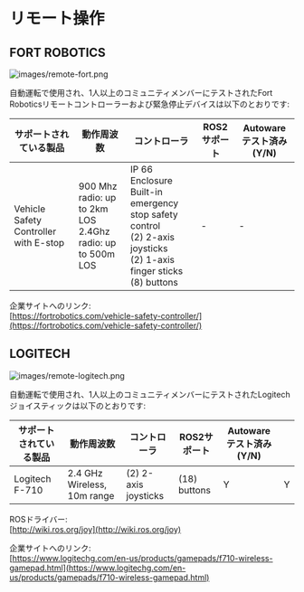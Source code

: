# リモート操作

## **FORT ROBOTICS**

![images/remote-fort.png](images/remote-fort.png)

自動運転で使用され、1人以上のコミュニティメンバーにテストされたFort Roboticsリモートコントローラーおよび緊急停止デバイスは以下のとおりです:

| サポートされている製品                    | 動作周波数                                                 | コントローラ                                                                                                                   | ROS2サポート | Autowareテスト済み (Y/N) |
| ------------------------------------- | ------------------------------------------------------------ | ---------------------------------------------------------------------------------------------------------------------------- | ------------- | --------------------- |
| Vehicle Safety Controller with E-stop | 900 Mhz radio: up to 2km LOS<br>2.4Ghz radio: up to 500m LOS | IP 66 Enclosure<br>Built-in emergency stop safety control<br>(2) 2-axis joysticks<br>(2) 1-axis finger sticks<br>(8) buttons | -             | -                     |

企業サイトへのリンク:  
[https://fortrobotics.com/vehicle-safety-controller/](https://fortrobotics.com/vehicle-safety-controller/)

## **LOGITECH**

![images/remote-logitech.png](images/remote-logitech.png)

自動運転で使用され、1人以上のコミュニティメンバーにテストされたLogitechジョイスティックは以下のとおりです:

| サポートされている製品 | 動作周波数                | コントローラ               | ROS2サポート | Autowareテスト済み (Y/N) |     |
| ------------------ | --------------------------- | ------------------------ | ------------- | --------------------- | --- |
| Logitech F-710     | 2.4 GHz Wireless, 10m range | (2) 2-axis joysticks<br> | (18) buttons  | Y                     | Y   |

ROSドライバー:  
[http://wiki.ros.org/joy](http://wiki.ros.org/joy)

企業サイトへのリンク:  
[https://www.logitechg.com/en-us/products/gamepads/f710-wireless-gamepad.html](https://www.logitechg.com/en-us/products/gamepads/f710-wireless-gamepad.html)

